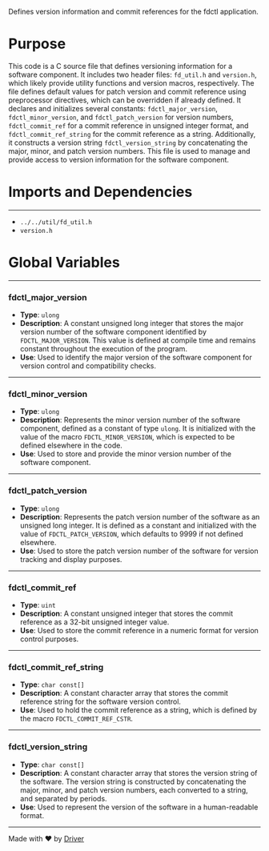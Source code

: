 <!--------------------------------------------------------------------------------->
<!-- IMPORTANT: This file is auto-generated by Driver (https://driver.ai). -------->
<!-- Manual edits may be overwritten on future commits. --------------------------->
<!--------------------------------------------------------------------------------->

Defines version information and commit references for the fdctl application.

# Purpose
This code is a C source file that defines versioning information for a software component. It includes two header files: `fd_util.h` and `version.h`, which likely provide utility functions and version macros, respectively. The file defines default values for patch version and commit reference using preprocessor directives, which can be overridden if already defined. It declares and initializes several constants: `fdctl_major_version`, `fdctl_minor_version`, and `fdctl_patch_version` for version numbers, `fdctl_commit_ref` for a commit reference in unsigned integer format, and `fdctl_commit_ref_string` for the commit reference as a string. Additionally, it constructs a version string `fdctl_version_string` by concatenating the major, minor, and patch version numbers. This file is used to manage and provide access to version information for the software component.
# Imports and Dependencies

---
- `../../util/fd_util.h`
- `version.h`


# Global Variables

---
### fdctl\_major\_version
- **Type**: ``ulong``
- **Description**: A constant unsigned long integer that stores the major version number of the software component identified by `FDCTL_MAJOR_VERSION`. This value is defined at compile time and remains constant throughout the execution of the program.
- **Use**: Used to identify the major version of the software component for version control and compatibility checks.


---
### fdctl\_minor\_version
- **Type**: ``ulong``
- **Description**: Represents the minor version number of the software component, defined as a constant of type `ulong`. It is initialized with the value of the macro `FDCTL_MINOR_VERSION`, which is expected to be defined elsewhere in the code.
- **Use**: Used to store and provide the minor version number of the software component.


---
### fdctl\_patch\_version
- **Type**: ``ulong``
- **Description**: Represents the patch version number of the software as an unsigned long integer. It is defined as a constant and initialized with the value of `FDCTL_PATCH_VERSION`, which defaults to 9999 if not defined elsewhere.
- **Use**: Used to store the patch version number of the software for version tracking and display purposes.


---
### fdctl\_commit\_ref
- **Type**: ``uint``
- **Description**: A constant unsigned integer that stores the commit reference as a 32-bit unsigned integer value.
- **Use**: Used to store the commit reference in a numeric format for version control purposes.


---
### fdctl\_commit\_ref\_string
- **Type**: ``char const[]``
- **Description**: A constant character array that stores the commit reference string for the software version control.
- **Use**: Used to hold the commit reference as a string, which is defined by the macro `FDCTL_COMMIT_REF_CSTR`.


---
### fdctl\_version\_string
- **Type**: ``char const[]``
- **Description**: A constant character array that stores the version string of the software. The version string is constructed by concatenating the major, minor, and patch version numbers, each converted to a string, and separated by periods.
- **Use**: Used to represent the version of the software in a human-readable format.



---
Made with ❤️ by [Driver](https://www.driver.ai/)